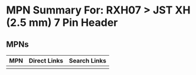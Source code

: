 



# MPN Summary For: RXH07 > JST XH (2.5 mm) 7 Pin Header

## MPNs
  

|MPN|Direct Links|Search Links|
| :--- | :--- | :--- |
||||
